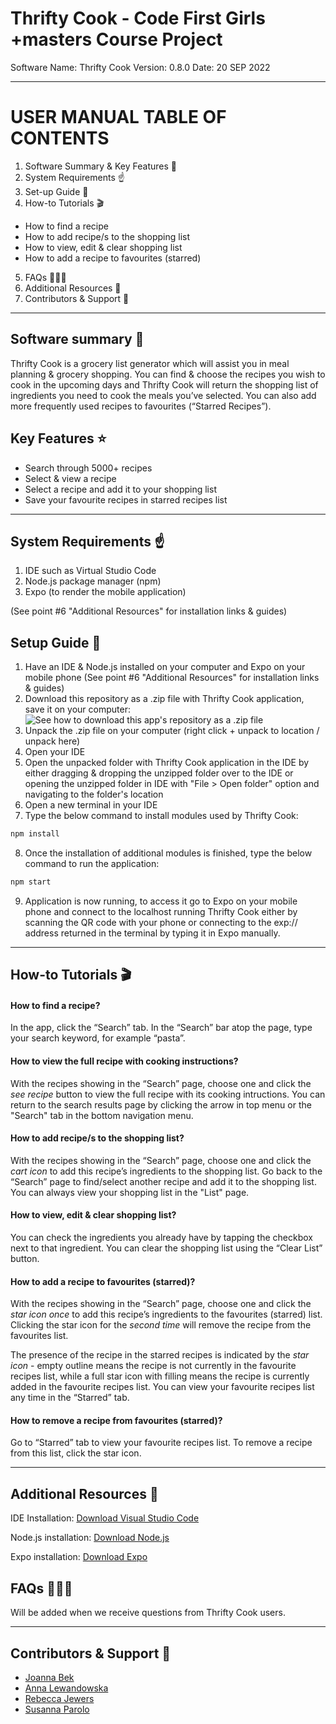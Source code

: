 # Thrifty Cook - Code First Girls +masters Course Project

Software Name: Thrifty Cook
Version: 0.8.0
Date: 20 SEP 2022

----------------------------------------------------

# USER MANUAL TABLE OF CONTENTS

1. Software Summary & Key Features 👀
2. System Requirements ☝️
3. Set-up Guide 🐣
4. How-to Tutorials 🎬
- How to find a recipe
- How to add recipe/s to the shopping list
- How to view, edit & clear shopping list
- How to add a recipe to favourites (starred)
5. FAQs 🙋🏽‍♂️
6. Additional Resources 🧩
7. Contributors & Support 💬

----------------------------------------------------

## Software summary 👀

Thrifty Cook is a grocery list generator which will assist you in meal planning & grocery shopping. You can find & choose the recipes you wish to cook in the upcoming days and Thrifty Cook will return the shopping list of ingredients you need to cook the meals you’ve selected. You can also add more frequently used recipes to favourites (“Starred Recipes”).

## Key Features ⭐

- Search through 5000+ recipes
- Select & view a recipe
- Select a recipe and add it to your shopping list
- Save your favourite recipes in starred recipes list

----------------------------------------------------

## System Requirements ☝️

1. IDE such as Virtual Studio Code
2. Node.js package manager (npm)
3. Expo (to render the mobile application)

(See point #6 "Additional Resources" for installation links & guides)

## Setup Guide 🐣

1. Have an IDE & Node.js installed on your computer and Expo on your mobile phone (See point #6 "Additional Resources" for installation links & guides)
2. Download this repository as a .zip file with Thrifty Cook application, save it on your computer:
![See how to download this app's repository as a .zip file]('.assets/images/download-zip.png')
3. Unpack the .zip file on your computer (right click + unpack to location / unpack here)
4. Open your IDE
5. Open the unpacked folder with Thrifty Cook application in the IDE by either dragging & dropping the unzipped folder over to the IDE or opening the unzipped folder in IDE with "File > Open folder" option and navigating to the folder's location
6. Open a new terminal in your IDE
7. Type the below command to install modules used by Thrifty Cook:
```sh
npm install
```
8. Once the installation of additional modules is finished, type the below command to run the application:
```sh
npm start
```
9. Application is now running, to access it go to Expo on your mobile phone and connect to the localhost running Thrifty Cook either by scanning the QR code with your phone or connecting to the exp:// address returned in the terminal by typing it in Expo manually.

----------------------------------------------------

## How-to Tutorials 🎬

#### How to find a recipe?

In the app, click the “Search” tab.
In the “Search” bar atop the page, type your search keyword, for example “pasta”.

#### How to view the full recipe with cooking instructions?

With the recipes showing in the “Search” page, choose one and click the *see recipe* button to view the full recipe with its cooking intructions. 
You can return to the search results page by clicking the arrow in top menu or the "Search" tab in the bottom navigation menu.

#### How to add recipe/s to the shopping list?

With the recipes showing in the “Search” page, choose one and click the *cart icon* to add this recipe’s ingredients to the shopping list.
Go back to the “Search” page to find/select another recipe and add it to the shopping list.
You can always view your shopping list in the "List" page.

#### How to view, edit & clear shopping list?

You can check the ingredients you already have by tapping the checkbox next to that ingredient. You can clear the shopping list using the “Clear List” button.

#### How to add a recipe to favourites (starred)?

With the recipes showing in the “Search” page, choose one and click the *star icon* _once_ to add this recipe’s ingredients to the favourites (starred) list. Clicking the star icon for the _second time_ will remove the recipe from the favourites list. 

The presence of the recipe in the starred recipes is indicated by the *star icon* - empty outline means the recipe is not currently in the favourite recipes list, while a full star icon with filling means the recipe is currently added in the favourite recipes list.
You can view your favourite recipes list any time in the “Starred” tab.

#### How to remove a recipe from favourites (starred)?

Go to “Starred” tab to view your favourite recipes list. To remove a recipe from this list, click the star icon.

----------------------------------------------------

## Additional Resources 🧩

IDE Installation: [Download Visual Studio Code](https://code.visualstudio.com/Download)

Node.js installation: [Download Node.js](https://nodejs.org/en/download)

Expo installation: [Download Expo](https://docs.expo.dev/get-started/installation)

## FAQs 🙋🏽‍♂️

Will be added when we receive questions from Thrifty Cook users.

----------------------------------------------------

## Contributors & Support 💬
- [Joanna Bek](https://github.com/asikowe)
- [Anna Lewandowska](https://github.com/anna-lewandowska)
- [Rebecca Jewers](https://github.com/FuckinGandalfMan)
- [Susanna Parolo](https://github.com/susannaparolo)
